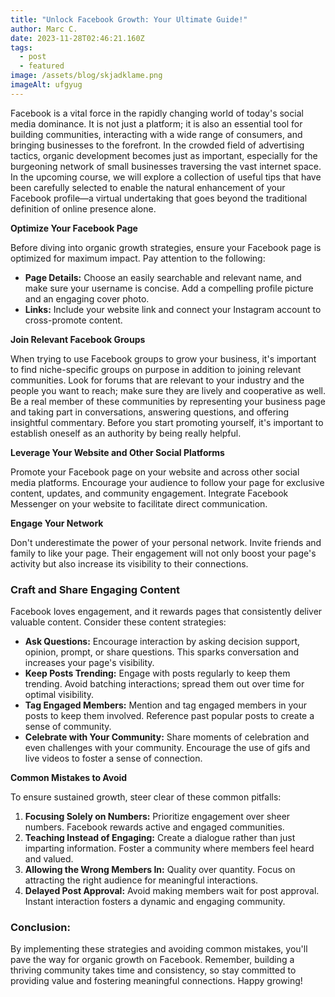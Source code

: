 ```yaml
---
title: "Unlock Facebook Growth: Your Ultimate Guide!"
author: Marc C.
date: 2023-11-28T02:46:21.160Z
tags:
  - post
  - featured
image: /assets/blog/skjadklame.png
imageAlt: ufgyug
---
```

Facebook is a vital force in the rapidly changing world of today's social media dominance. It is not just a platform; it is also an essential tool for building communities, interacting with a wide range of consumers, and bringing businesses to the forefront. In the crowded field of advertising tactics, organic development becomes just as important, especially for the burgeoning network of small businesses traversing the vast internet space. In the upcoming course, we will explore a collection of useful tips that have been carefully selected to enable the natural enhancement of your Facebook profile—a virtual undertaking that goes beyond the traditional definition of online presence alone.

**Optimize Your Facebook Page**

Before diving into organic growth strategies, ensure your Facebook page is optimized for maximum impact. Pay attention to the following:

* **Page Details:** Choose an easily searchable and relevant name, and make sure your username is concise. Add a compelling profile picture and an engaging cover photo.
* **Links:** Include your website link and connect your Instagram account to cross-promote content.

**Join Relevant Facebook Groups**

When trying to use Facebook groups to grow your business, it's important to find niche-specific groups on purpose in addition to joining relevant communities. Look for forums that are relevant to your industry and the people you want to reach; make sure they are lively and cooperative as well. Be a real member of these communities by representing your business page and taking part in conversations, answering questions, and offering insightful commentary. Before you start promoting yourself, it's important to establish oneself as an authority by being really helpful. 

**Leverage Your Website and Other Social Platforms**

Promote your Facebook page on your website and across other social media platforms. Encourage your audience to follow your page for exclusive content, updates, and community engagement. Integrate Facebook Messenger on your website to facilitate direct communication.

**Engage Your Network**

Don't underestimate the power of your personal network. Invite friends and family to like your page. Their engagement will not only boost your page's activity but also increase its visibility to their connections.

### **Craft and Share Engaging Content**

Facebook loves engagement, and it rewards pages that consistently deliver valuable content. Consider these content strategies:

* **Ask Questions:** Encourage interaction by asking decision support, opinion, prompt, or share questions. This sparks conversation and increases your page's visibility.
* **Keep Posts Trending:** Engage with posts regularly to keep them trending. Avoid batching interactions; spread them out over time for optimal visibility.
* **Tag Engaged Members:** Mention and tag engaged members in your posts to keep them involved. Reference past popular posts to create a sense of community.
* **Celebrate with Your Community:** Share moments of celebration and even challenges with your community. Encourage the use of gifs and live videos to foster a sense of connection.

**Common Mistakes to Avoid**

To ensure sustained growth, steer clear of these common pitfalls:

1. **Focusing Solely on Numbers:** Prioritize engagement over sheer numbers. Facebook rewards active and engaged communities.
2. **Teaching Instead of Engaging:** Create a dialogue rather than just imparting information. Foster a community where members feel heard and valued.
3. **Allowing the Wrong Members In:** Quality over quantity. Focus on attracting the right audience for meaningful interactions.
4. **Delayed Post Approval:** Avoid making members wait for post approval. Instant interaction fosters a dynamic and engaging community.

### Conclusion:

By implementing these strategies and avoiding common mistakes, you'll pave the way for organic growth on Facebook. Remember, building a thriving community takes time and consistency, so stay committed to providing value and fostering meaningful connections. Happy growing!